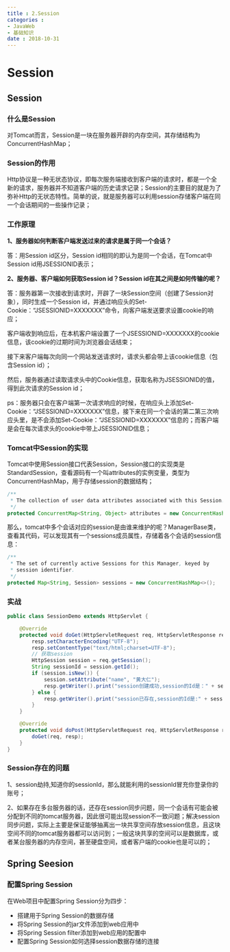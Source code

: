 ```yaml
---
title : 2.Session
categories : 
- JavaWeb
- 基础知识
date : 2018-10-31
---
```


# Session

## Session

### 什么是Session

对Tomcat而言，Session是一块在服务器开辟的内存空间，其存储结构为ConcurrentHashMap；

### Session的作用

Http协议是一种无状态协议，即每次服务端接收到客户端的请求时，都是一个全新的请求，服务器并不知道客户端的历史请求记录；Session的主要目的就是为了弥补Http的无状态特性。简单的说，就是服务器可以利用session存储客户端在同一个会话期间的一些操作记录；

### 工作原理

**1、服务器如何判断客户端发送过来的请求是属于同一个会话？**

答：用Session id区分，Session id相同的即认为是同一个会话，在Tomcat中Session id用JSESSIONID表示；

**2、服务器、客户端如何获取Session id？Session id在其之间是如何传输的呢？**

答：服务器第一次接收到请求时，开辟了一块Session空间（创建了Session对象），同时生成一个Session id，并通过响应头的Set-Cookie：“JSESSIONID=XXXXXXX”命令，向客户端发送要求设置cookie的响应；

客户端收到响应后，在本机客户端设置了一个JSESSIONID=XXXXXXX的cookie信息，该cookie的过期时间为浏览器会话结束；

接下来客户端每次向同一个网站发送请求时，请求头都会带上该cookie信息（包含Session id）；

然后，服务器通过读取请求头中的Cookie信息，获取名称为JSESSIONID的值，得到此次请求的Session id；

ps：服务器只会在客户端第一次请求响应的时候，在响应头上添加Set-Cookie：“JSESSIONID=XXXXXXX”信息，接下来在同一个会话的第二第三次响应头里，是不会添加Set-Cookie：“JSESSIONID=XXXXXXX”信息的；而客户端是会在每次请求头的cookie中带上JSESSIONID信息；

### Tomcat中Session的实现

Tomcat中使用Session接口代表Session，Session接口的实现类是StandardSession，查看源码有一个叫attributes的实例变量，类型为ConcurrentHashMap，用于存储session的数据结构；

```java
/**
 * The collection of user data attributes associated with this Session.
 */
protected ConcurrentMap<String, Object> attributes = new ConcurrentHashMap<>();
```

那么，tomcat中多个会话对应的session是由谁来维护的呢？ManagerBase类，查看其代码，可以发现其有一个sessions成员属性，存储着各个会话的session信息：

```java
/**
 * The set of currently active Sessions for this Manager, keyed by
 * session identifier.
 */
protected Map<String, Session> sessions = new ConcurrentHashMap<>();
```

### 实战

```java
public class SessionDemo extends HttpServlet {

	@Override
	protected void doGet(HttpServletRequest req, HttpServletResponse resp) throws ServletException, IOException {
		resp.setCharacterEncoding("UTF-8");
		resp.setContentType("text/html;charset=UTF-8");
		// 获取session
		HttpSession session = req.getSession();
		String sessionId = session.getId();
		if (session.isNew()) {
			session.setAttribute("name", "黄大仁");
			resp.getWriter().print("session创建成功,session的Id是：" + sessionId);
		} else {
			resp.getWriter().print("session已存在,session的Id是:" + sessionId);
		}
	}

	@Override
	protected void doPost(HttpServletRequest req, HttpServletResponse resp) throws ServletException, IOException {
		doGet(req, resp);
	}
}
```

### Session存在的问题

1、session劫持,知道你的sessionId，那么就能利用的sessionId冒充你登录你的账号；

2、如果存在多台服务器的话，还存在session同步问题，同一个会话有可能会被分配到不同的tomcat服务器，因此很可能出现session不一致问题；解决session同步问题，实际上主要是保证能够抽离出一块共享空间存放session信息，且这块空间不同的tomcat服务器都可以访问到；一般这块共享的空间可以是数据库，或者某台服务器的内存空间，甚至硬盘空间，或者客户端的cookie也是可以的；

## Spring Seesion

### 配置Spring Session

在Web项目中配置Spring Session分为四步：

- 搭建用于Spring Session的数据存储
- 将Spring Session的jar文件添加到web应用中
- 将Spring Session filter添加到web应用的配置中
- 配置Spring Session如何选择session数据存储的连接